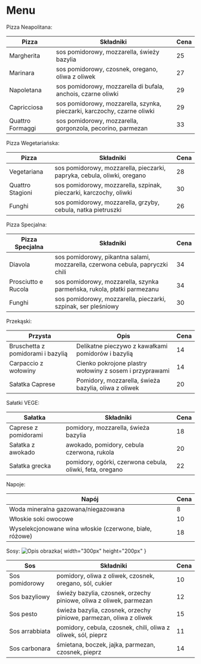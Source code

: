 # Menu

Pizza Neapolitana:

| Pizza             | Składniki                                      | Cena |
| ----------------- | ---------------------------------------------- | ---- |
| Margherita        | sos pomidorowy, mozzarella, świeży bazylia     | 25   |
| Marinara          | sos pomidorowy, czosnek, oregano, oliwa z oliwek | 27   |
| Napoletana        | sos pomidorowy, mozzarella di bufala, anchois, czarne oliwki | 29   |
| Capricciosa       | sos pomidorowy, mozzarella, szynka, pieczarki, karczochy, czarne oliwki | 29   |
| Quattro Formaggi  | sos pomidorowy, mozzarella, gorgonzola, pecorino, parmezan | 33   |

Pizza Wegetariańska:

| Pizza             | Składniki                                      | Cena |
| ----------------- | ---------------------------------------------- | ---- |
| Vegetariana       | sos pomidorowy, mozzarella, pieczarki, papryka, cebula, oliwki, oregano | 28   |
| Quattro Stagioni   | sos pomidorowy, mozzarella, szpinak, pieczarki, karczochy, oliwki | 30   |
| Funghi            | sos pomidorowy, mozzarella, grzyby, cebula, natka pietruszki | 26   |


Pizza Specjalna:

| Pizza Specjalna      | Składniki                                                         | Cena |
| -------------------- | ----------------------------------------------------------------- | ---- |
| Diavola              | sos pomidorowy, pikantna salami, mozzarella, czerwona cebula, papryczki chili | 34   |
| Prosciutto e Rucola  | sos pomidorowy, mozzarella, szynka parmeńska, rukola, płatki parmezanu | 34   |
| Funghi               | sos pomidorowy, mozzarella, pieczarki, szpinak, ser pleśniowy      | 30   |


Przekąski:


| Przysta                          | Opis                                                | Cena |
| -------------------------------- | --------------------------------------------------- | ---- |
| Bruschetta z pomidorami i bazylią | Delikatne pieczywo z kawałkami pomidorów i bazylią   | 14   |
| Carpaccio z wołowiny             | Cienko pokrojone plastry wołowiny z sosem i przyprawami | 14   |
| Sałatka Caprese                  | Pomidory, mozzarella, świeża bazylia, oliwa z oliwek | 20   |


Sałatki VEGE:

| Sałatka                 | Składniki                                   | Cena |
| ----------------------- | ------------------------------------------- | ---- |
| Caprese z pomidorami    | pomidory, mozzarella, świeża bazylia        | 18   |
| Sałatka z awokado        | awokado, pomidory, cebula czerwona, rukola   | 20   |
| Sałatka grecka          | pomidory, ogórki, czerwona cebula, oliwki, feta, oregano | 22   |


Napoje:

| Napój                                              | Cena |
| -------------------------------------------------- | ---- |
| Woda mineralna gazowana/niegazowana                 | 8    |
| Włoskie soki owocowe                                | 10   |
| Wyselekcjonowane wina włoskie (czerwone, białe, różowe) | 18   |

Sosy:
![Opis obrazka](https://therecipecritic.com/wp-content/uploads/2021/09/homemadepizzasauce-1.jpg){ width="300px" height="200px" }


| Sos             | Składniki                                      | Cena |
| --------------- | ---------------------------------------------- | ---- |
| Sos pomidorowy  | pomidory, oliwa z oliwek, czosnek, oregano, sól, cukier | 10   |
| Sos bazyliowy   | świeży bazylia, czosnek, orzechy piniowe, oliwa z oliwek, parmezan | 12   |
| Sos pesto       | świeża bazylia, czosnek, orzechy piniowe, parmezan, oliwa z oliwek | 15   |
| Sos arrabbiata  | pomidory, cebula, czosnek, chili, oliwa z oliwek, sól, pieprz | 11   |
| Sos carbonara   | śmietana, boczek, jajka, parmezan, czosnek, pieprz | 14   |

